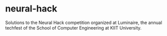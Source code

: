 # neural-hack
Solutions to the Neural Hack competition organized at Luminaire, the annual techfest of the School of Computer Engineering at KIIT University.
